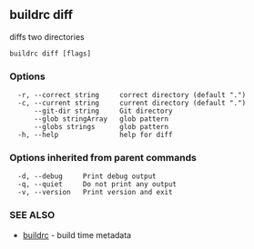 ## buildrc diff

diffs two directories

```
buildrc diff [flags]
```

### Options

```
  -r, --correct string     correct directory (default ".")
  -c, --current string     current directory (default ".")
      --git-dir string     Git directory
      --glob stringArray   glob pattern
      --globs strings      glob pattern
  -h, --help               help for diff
```

### Options inherited from parent commands

```
  -d, --debug     Print debug output
  -q, --quiet     Do not print any output
  -v, --version   Print version and exit
```

### SEE ALSO

* [buildrc](buildrc.md)	 - build time metadata

